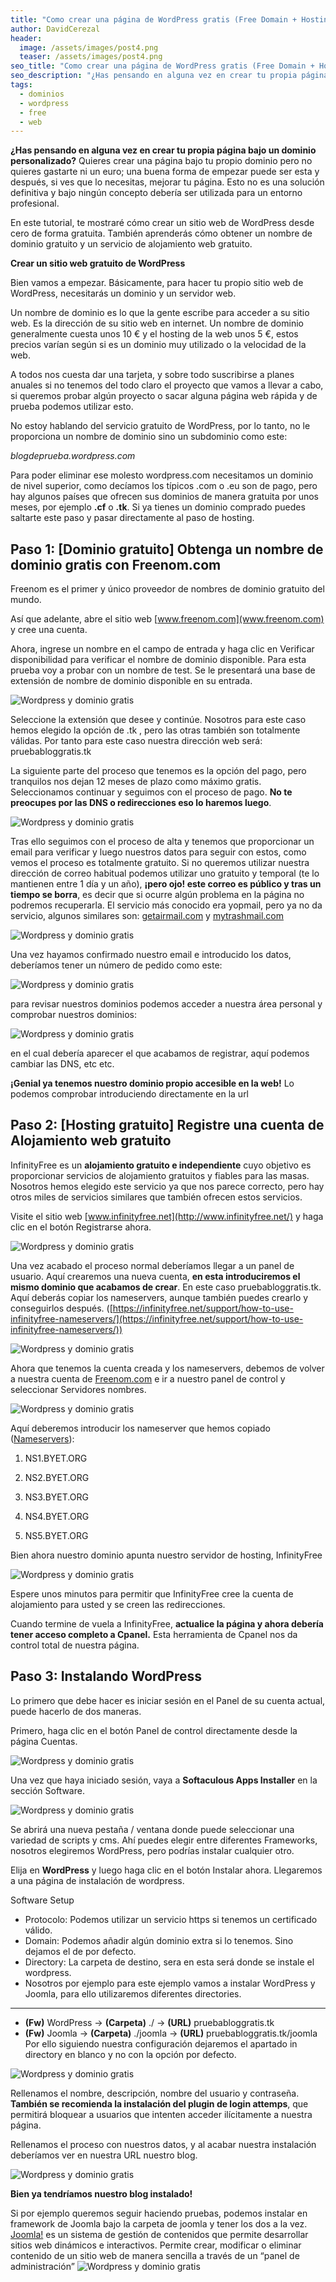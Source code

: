 ```yaml
---
title: "Como crear una página de WordPress gratis (Free Domain + Hosting)"
author: DavidCerezal
header:
  image: /assets/images/post4.png
  teaser: /assets/images/post4.png
seo_title: "Como crear una página de WordPress gratis (Free Domain + Hosting)"
seo_description: "¿Has pensando en alguna vez en crear tu propia página bajo un dominio personalizado? Quieres crear una página bajo tu propio dominio pero no quieres gastarte ni un euro; una buena forma de empezar puede ser esta y después, si ves que lo necesitas, mejorar tu página..."  
tags: 
  - dominios
  - wordpress
  - free
  - web
---
```


**¿Has pensando en alguna vez en crear tu propia página bajo un dominio personalizado?** Quieres crear una página bajo tu propio dominio pero no quieres gastarte ni un euro; una buena forma de empezar puede ser esta y después, si ves que lo necesitas, mejorar tu página. Esto no es una solución definitiva y bajo ningún concepto debería ser utilizada para un entorno profesional.

En este tutorial, te mostraré cómo crear un sitio web de WordPress desde cero de forma gratuita. También aprenderás cómo obtener un nombre de dominio gratuito y un servicio de alojamiento web gratuito.



**Crear un sitio web gratuito de WordPress**

Bien vamos a empezar. Básicamente, para hacer tu propio sitio web de WordPress, necesitarás un dominio y un servidor web.

Un nombre de dominio es lo que la gente escribe para acceder a su sitio web. Es la dirección de su sitio web en internet. Un nombre de dominio generalmente cuesta unos 10 € y el hosting de la web unos 5 €, estos precios varían según si es un dominio muy utilizado o la velocidad de la web.

A todos nos cuesta dar una tarjeta, y sobre todo suscribirse a planes anuales si no tenemos del todo claro el proyecto que vamos a llevar a cabo, si queremos probar algún proyecto o sacar alguna página web rápida y de prueba podemos utilizar esto.

No estoy hablando del servicio gratuito de WordPress, por lo tanto, no le proporciona un nombre de dominio sino un subdominio como este:

*blogdeprueba.wordpress.com*

Para poder eliminar ese molesto wordpress.com necesitamos un dominio de nivel superior, como decíamos los típicos .com o .eu son de pago, pero hay algunos países que ofrecen sus dominios de manera gratuita por unos meses, por ejemplo **.cf** o **.tk**.
Si ya tienes un dominio comprado puedes saltarte este paso y pasar directamente al paso de hosting.

 

## Paso 1: [Dominio gratuito] Obtenga un nombre de dominio gratis con Freenom.com

Freenom es el primer y único proveedor de nombres de dominio gratuito del mundo.

Así que adelante, abre el sitio web [www.freenom.com](www.freenom.com) y cree una cuenta.

Ahora, ingrese un nombre en el campo de entrada y haga clic en Verificar disponibilidad para verificar el nombre de dominio disponible. Para esta prueba voy a probar con un nombre de test. Se le presentará una base de extensión de nombre de dominio disponible en su entrada.

![Wordpress y dominio gratis](/assets/images/posts/wpg1.png)

Seleccione la extensión que desee y continúe. Nosotros para este caso hemos elegido la opción de .tk , pero las otras también son totalmente válidas. Por tanto para este caso nuestra dirección web será: pruebabloggratis.tk

La siguiente parte del proceso que tenemos es la opción del pago, pero tranquilos nos dejan 12 meses de plazo como máximo gratis. Seleccionamos continuar y seguimos con el proceso de pago. **No te preocupes por las DNS o redirecciones eso lo haremos luego**.

![Wordpress y dominio gratis](/assets/images/posts/wpg2.png)

Tras ello seguimos con el proceso de alta y tenemos que proporcionar un email para verificar y luego nuestros datos para seguir con estos, como vemos el proceso es totalmente gratuito. Si no queremos utilizar nuestra dirección de correo habitual podemos utilizar uno gratuito y temporal (te lo mantienen entre 1 día y un año), **¡pero ojo! este correo es público y tras un tiempo se borra**, es decir que si ocurre algún problema en la página no podremos recuperarla. El servicio más conocido era yopmail, pero ya no da servicio, algunos similares son: [getairmail.com](https://en.getairmail.com/) y [mytrashmail.com](http://www.mytrashmail.com/)


![Wordpress y dominio gratis](/assets/images/posts/wpg3.png)
 

Una vez hayamos confirmado nuestro email e introducido los datos, deberíamos tener un número de pedido como este:

![Wordpress y dominio gratis](/assets/images/posts/wpg4.png)

para revisar nuestros dominios podemos acceder a nuestra área personal y comprobar nuestros dominios:

![Wordpress y dominio gratis](/assets/images/posts/wpg5.png)

en el cual debería aparecer el que acabamos de registrar, aquí podemos cambiar las DNS, etc etc.

**¡Genial ya tenemos nuestro dominio propio accesible en la web!** Lo podemos comprobar introduciendo directamente en la url


## Paso 2: [Hosting gratuito] Registre una cuenta de Alojamiento web gratuito
InfinityFree es un **alojamiento gratuito e independiente** cuyo objetivo es proporcionar servicios de alojamiento gratuitos y fiables para las masas. Nosotros hemos elegido este servicio ya que nos parece correcto, pero hay otros miles de servicios similares que también ofrecen estos servicios.

Visite el sitio web [www.infinityfree.net](http://www.infinityfree.net/) y haga clic en el botón Registrarse ahora.

![Wordpress y dominio gratis](/assets/images/posts/wpg6.jpg)

Una vez acabado el proceso normal deberíamos llegar a un panel de usuario. Aquí crearemos una nueva cuenta, **en esta introduciremos el mismo dominio que acabamos de crear**. En este caso pruebabloggratis.tk. Aquí deberás copiar los nameservers, aunque también puedes crearlo y conseguirlos después. ([https://infinityfree.net/support/how-to-use-infinityfree-nameservers/](https://infinityfree.net/support/how-to-use-infinityfree-nameservers/))

![Wordpress y dominio gratis](/assets/images/posts/wpg7.png)

Ahora que tenemos la cuenta creada y los nameservers, debemos de volver a nuestra cuenta de [Freenom.com](https://freenom.com/) e ir a nuestro panel de control y seleccionar Servidores nombres. 

![Wordpress y dominio gratis](/assets/images/posts/wpg8.png)

Aquí deberemos introducir los nameserver que hemos copiado ([Nameservers](https://infinityfree.net/support/how-to-use-infinityfree-nameservers/)):

1. NS1.BYET.ORG

2. NS2.BYET.ORG

3. NS3.BYET.ORG

4. NS4.BYET.ORG

5. NS5.BYET.ORG

 

Bien ahora nuestro dominio apunta nuestro servidor de hosting, InfinityFree

![Wordpress y dominio gratis](/assets/images/posts/wpg9.png)

Espere unos minutos para permitir que InfinityFree cree la cuenta de alojamiento para usted y se creen las redirecciones.

Cuando termine de vuela a InfinityFree, **actualice la página y ahora debería tener acceso completo a Cpanel.** Esta herramienta de Cpanel nos da control total de nuestra página.

 

## Paso 3: Instalando WordPress
Lo primero que debe hacer es iniciar sesión en el Panel de su cuenta actual, puede hacerlo de dos maneras.

Primero, haga clic en el botón Panel de control directamente desde la página Cuentas.

![Wordpress y dominio gratis](/assets/images/posts/wpg10.png)

Una vez que haya iniciado sesión, vaya a **Softaculous Apps Installer** en la sección Software.

![Wordpress y dominio gratis](/assets/images/posts/wpg11.png)


Se abrirá una nueva pestaña / ventana donde puede seleccionar una variedad de scripts y cms. Ahí puedes elegir entre diferentes Frameworks, nosotros elegiremos WordPress, pero podrías instalar cualquier otro.

Elija en **WordPress** y luego haga clic en el botón Instalar ahora. Llegaremos a una página de instalación de wordpress.

Software Setup

+ Protocolo: Podemos utilizar un servicio https si tenemos un certificado válido.
+ Domain: Podemos añadir algún dominio extra si lo tenemos. Sino dejamos el de por defecto.
+ Directory: La carpeta de destino, sera en esta será donde se instale el wordpress.
+ Nosotros por ejemplo para este ejemplo vamos a instalar WordPress y Joomla, para ello utilizaremos diferentes directories.

___ 
+ **(Fw)** WordPress → **(Carpeta)** ./ → **(URL)** pruebabloggratis.tk
+ **(Fw)** Joomla → **(Carpeta)** ./joomla → **(URL)** pruebabloggratis.tk/joomla
Por ello siguiendo nuestra configuración dejaremos el apartado in directory en blanco y no con la opción por defecto.

![Wordpress y dominio gratis](/assets/images/posts/wpg12.png)


Rellenamos el nombre, descripción, nombre del usuario y contraseña. **También se recomienda la instalación del plugin de login attemps**, que permitirá bloquear a usuarios que intenten acceder ilícitamente a nuestra página.

Rellenamos el proceso con nuestros datos, y al acabar nuestra instalación deberíamos ver en nuestra URL nuestro blog.

 
![Wordpress y dominio gratis](/assets/images/posts/wpg13.png)
 


**Bien ya tendríamos nuestro blog instalado!**

Si por ejemplo queremos seguir haciendo pruebas, podemos instalar en framework de Joomla bajo la carpeta de joomla y tener los dos a la vez. 
[Joomla!](https://www.joomla.org/) es un sistema de gestión de contenidos que permite desarrollar sitios web dinámicos e interactivos. Permite crear, modificar o eliminar contenido de un sitio web de manera sencilla a través de un “panel de administración”
![Wordpress y dominio gratis](/assets/images/posts/wpg14.png)
